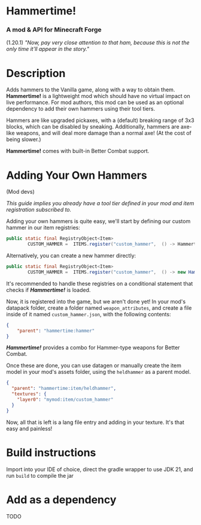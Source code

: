 # Hammertime!
### A mod & API for Minecraft Forge
(1.20.1)
*"Now, pay very close attention to that ham, because this is not the only time it'll appear in the story."*


# Description
Adds hammers to the Vanilla game, along with a way to obtain them. 
**Hammertime!** is a lightweight mod which should have no virtual impact on live performance. 
For mod authors, this mod can be used as an optional dependency to add their own hammers using their tool tiers.

Hammers are like upgraded pickaxes, with a (default) breaking range of 3x3 blocks, which can be disabled by sneaking. 
Additionally, hammers are axe-like weapons, and will deal more damage than a normal axe! (At the cost of being slower.)

**Hammertime!** comes with built-in Better Combat support.

# Adding Your Own Hammers
(Mod devs)

*This guide implies you already have a tool tier defined in your mod and item registration subscribed to.*

Adding your own hammers is quite easy, we'll start by defining our custom hammer in our item registries:
```java
public static final RegistryObject<Item>
        CUSTOM_HAMMER =  ITEMS.register("custom_hammer",  () -> Hammertime.newHammer(Tiers.CUSTOM_TIER));
```
Alternatively, you can create a new hammer directly:
```java
public static final RegistryObject<Item>
        CUSTOM_HAMMER =  ITEMS.register("custom_hammer",  () -> new HammerItem(tier, 8,-2.9f, new Item.Properties().stacksTo(1), 0)); //Modify that last int if you want to go beyond 3x3 mining
```
It's recommended to handle these registries on a conditional statement that checks if ***Hammertime!*** is loaded.

Now, it is registered into the game, but we aren't done yet! In your mod's datapack folder, create a folder named `weapon_attributes`, and create a file inside of it named `custom_hammer.json`, with the following contents:
```json
{
    "parent": "hammertime:hammer"
}
```
***Hammertime!*** provides a combo for Hammer-type weapons for Better Combat.

Once these are done, you can use datagen or manually create the item model in your mod's assets folder, using the `heldhammer` as a parent model.
```json
{
  "parent": "hammertime:item/heldhammer",
  "textures": {
    "layer0": "mymod:item/custom_hammer"
  }
}
```
Now, all that is left is a lang file entry and adding in your texture. It's that easy and painless!



# Build instructions
Import into your IDE of choice, direct the gradle wrapper to use JDK 21, and run `build` to compile the jar

# Add as a dependency
TODO